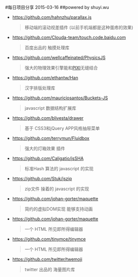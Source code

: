 #每日项目分享 2015-03-16
##powered by shuyi.wu

* <https://github.com/hahnzhu/parallax.js>
  > 移动端的滚动视差插件 (以前手机端都是这种蛋疼的效果)

* <https://github.com/Clouda-team/touch.code.baidu.com>
  > 百度出品的 触摸处理库

* <https://github.com/wellcaffeinated/PhysicsJS>
  > 强大的物理效果引擎能和[PIXI](https://github.com/GoodBoyDigital/pixi.js)无缝结合

* <https://github.com/ethantw/Han>
  > 汉字排版处理库

* <https://github.com/mauriciosantos/Buckets-JS>
  > javascript 数据结构扩展库

* <https://github.com/blivesta/drawer>
  > 基于 CSS3和jQuery APP风格抽屉菜单

* <https://github.com/terrymun/Fluidbox>
  > 强大的灯箱效果 插件

* <https://github.com/Caligatio/jsSHA>
  > 标准Hash 算法的 javascript 的实现

* <https://github.com/Stuk/jszip>
  > zip文件 操着的 javascript 的实现

* <https://github.com/johan-gorter/maquette>
  > 简约的虚拟DOM实现 能够支持动画

* <https://github.com/johan-gorter/maquette>
  > 一个 HTML 所见即所得编辑器

* <https://github.com/tinymce/tinymce>
  > 一个 HTML 所见即所得编辑器

* <https://github.com/twitter/twemoji>
  > twitter 出品的 海量图片库